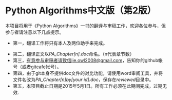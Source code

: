 Python Algorithms中文版（第2版）
=============================

本项目将用于《Python Algorithms》一书的翻译与审稿工作，欢迎各位参与，但参与者请注意以下几点提示。

- 第一，翻译工作将只有本人及两位助手来完成。
+ 第二，翻译正文以*PA_Chapter[n].doc*命名。（n代表章节数）
+ 第三，有意参与审稿者请致信jie.owl2008@gmail.com，告知你的github帐号（或者gitcafe帐号）。
+ 第四，由于git本身不提供doc文件的对比功能，请使用word审阅工具，并将文件名改为*PA_Chapter[n]_by_[your id].doc*，保存在*reviewed*目录中。
+ 第五，本项目截止日期是2015年5月1日。所有工作必须在此期间完成，过期无效.

